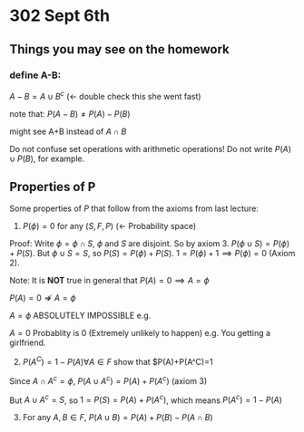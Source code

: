 # 302 Sept 6th

## Things you may see on the homework

### define A-B:

$A-B=A\cup B^c$ (<- double check this she went fast)

note that: $P(A-B)\ne P(A)-P(B)$

might see A+B instead of $A \cap B$

Do not confuse set operations with arithmetic operations! Do not write $P(A) \cup P(B)$, for example.

## Properties of P

Some properties of $P$ that follow from the axioms from last lecture:

1. $P(\phi) = 0$ for any $(S,F,P)$ (<- Probability space)

Proof: Write $\phi =\phi \cap S$, $\phi$ and $S$ are disjoint. So by axiom 3. $P(\phi \cup S)=P(\phi)+P(S)$. But $\phi \cup S=S$, so $P(S)=P(\phi)+P(S)$. $1=P(\phi)+1 \implies P(\phi)=0$ (Axiom 2).

Note: It is **NOT** true in general that $P(A)=0 \implies A=\phi$

$P(A)=0 \not \Rightarrow A=\phi$

$A=\phi$ ABSOLUTELY IMPOSSIBLE e.g.

$A=0$ Probablity is 0 (Extremely unlikely to happen) e.g. You getting a girlfriend.

2. $P(A^C)=1-P(A) \forall A \in F$ show that $P(A)+P(A^C)=1

Since $A\cap A^c=\phi$, $P(A\cup A^c)=P(A)+P(A^c)$ (axiom 3)

But $A\cup A^c=S$, so $1=P(S)=P(A)+P(A^c)$, which means $P(A^c)=1-P(A)$

3. For any $A,B \in F$, $P(A\cup B)=P(A)+P(B)-P(A\cap B)$
